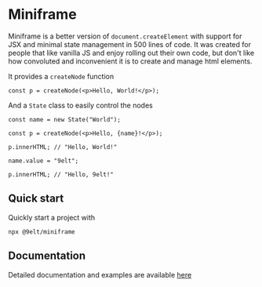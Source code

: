 # Miniframe

Miniframe is a better version of `document.createElement` with support for JSX and minimal state
management in 500 lines of code. It was created for people that like vanilla JS
and enjoy rolling out their own code, but don't like how convoluted and inconvenient
it is to create and manage html elements.

It provides a `createNode` function

```tsx
const p = createNode(<p>Hello, World!</p>);
```

And a `State` class to easily control the nodes

```tsx
const name = new State("World");

const p = createNode(<p>Hello, {name}!</p>);

p.innerHTML; // "Hello, World!"

name.value = "9elt";

p.innerHTML; // "Hello, 9elt!"
```

## Quick start

Quickly start a project with

```
npx @9elt/miniframe
```

## Documentation

Detailed documentation and examples are available [here](https://9elt.github.io/miniframe)
